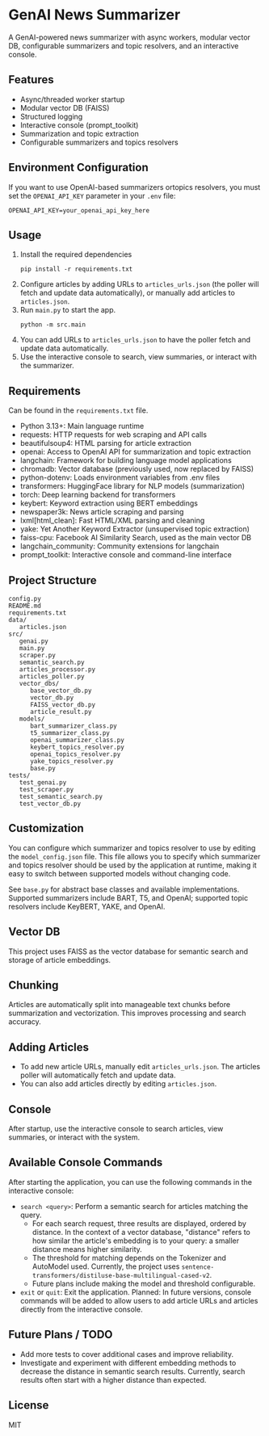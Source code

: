 # GenAI News Summarizer

A GenAI-powered news summarizer with async workers, modular vector DB, configurable summarizers and topic resolvers, and an interactive console.

## Features

- Async/threaded worker startup
- Modular vector DB (FAISS)
- Structured logging
- Interactive console (prompt_toolkit)
- Summarization and topic extraction
- Configurable summarizers and topics resolvers

## Environment Configuration

If you want to use OpenAI-based summarizers ortopics resolvers, you must set the `OPENAI_API_KEY` parameter in your `.env` file:

```
OPENAI_API_KEY=your_openai_api_key_here
```


## Usage

1. Install the required dependencies 
   ```
   pip install -r requirements.txt
   ```
2. Configure articles by adding URLs to `articles_urls.json` (the poller will fetch and update data automatically), or manually add articles to `articles.json`.
2. Run `main.py` to start the app.
   ```
   python -m src.main
   ```
3. You can add URLs to `articles_urls.json` to have the poller fetch and update data automatically.
4. Use the interactive console to search, view summaries, or interact with the summarizer.


## Requirements
Can be found in the `requirements.txt` file.

- Python 3.13+: Main language runtime
- requests: HTTP requests for web scraping and API calls
- beautifulsoup4: HTML parsing for article extraction
- openai: Access to OpenAI API for summarization and topic extraction
- langchain: Framework for building language model applications
- chromadb: Vector database (previously used, now replaced by FAISS)
- python-dotenv: Loads environment variables from .env files
- transformers: HuggingFace library for NLP models (summarization)
- torch: Deep learning backend for transformers
- keybert: Keyword extraction using BERT embeddings
- newspaper3k: News article scraping and parsing
- lxml[html_clean]: Fast HTML/XML parsing and cleaning
- yake: Yet Another Keyword Extractor (unsupervised topic extraction)
- faiss-cpu: Facebook AI Similarity Search, used as the main vector DB
- langchain_community: Community extensions for langchain
- prompt_toolkit: Interactive console and command-line interface

## Project Structure

```
config.py
README.md
requirements.txt
data/
   articles.json
src/
   genai.py
   main.py
   scraper.py
   semantic_search.py
   articles_processor.py
   articles_poller.py
   vector_dbs/
      base_vector_db.py
      vector_db.py
      FAISS_vector_db.py
      article_result.py
   models/
      bart_summarizer_class.py
      t5_summarizer_class.py
      openai_summarizer_class.py
      keybert_topics_resolver.py
      openai_topics_resolver.py
      yake_topics_resolver.py
      base.py
tests/
   test_genai.py
   test_scraper.py
   test_semantic_search.py
   test_vector_db.py
```

## Customization

You can configure which summarizer and topics resolver to use by editing the `model_config.json` file. This file allows you to specify which summarizer and topics resolver should be used by the application at runtime, making it easy to switch between supported models without changing code.

See `base.py` for abstract base classes and available implementations. Supported summarizers include BART, T5, and OpenAI; supported topic resolvers include KeyBERT, YAKE, and OpenAI.

## Vector DB

This project uses FAISS as the vector database for semantic search and storage of article embeddings.

## Chunking

Articles are automatically split into manageable text chunks before summarization and vectorization. This improves processing and search accuracy.

## Adding Articles

- To add new article URLs, manually edit `articles_urls.json`. The articles poller will automatically fetch and update data.
- You can also add articles directly by editing `articles.json`.

## Console

After startup, use the interactive console to search articles, view summaries, or interact with the system.

## Available Console Commands

After starting the application, you can use the following commands in the interactive console:

- `search <query>`: Perform a semantic search for articles matching the query.
   - For each search request, three results are displayed, ordered by distance. In the context of a vector database, "distance" refers to how similar the article's embedding is to your query: a smaller distance means higher similarity.
   - The threshold for matching depends on the Tokenizer and AutoModel used. Currently, the project uses `sentence-transformers/distiluse-base-multilingual-cased-v2`.
   - Future plans include making the model and threshold configurable.
- `exit` or `quit`: Exit the application.
Planned: In future versions, console commands will be added to allow users to add article URLs and articles directly from the interactive console.

## Future Plans / TODO

- Add more tests to cover additional cases and improve reliability.
- Investigate and experiment with different embedding methods to decrease the distance in semantic search results. Currently, search results often start with a higher distance than expected.

## License

MIT
